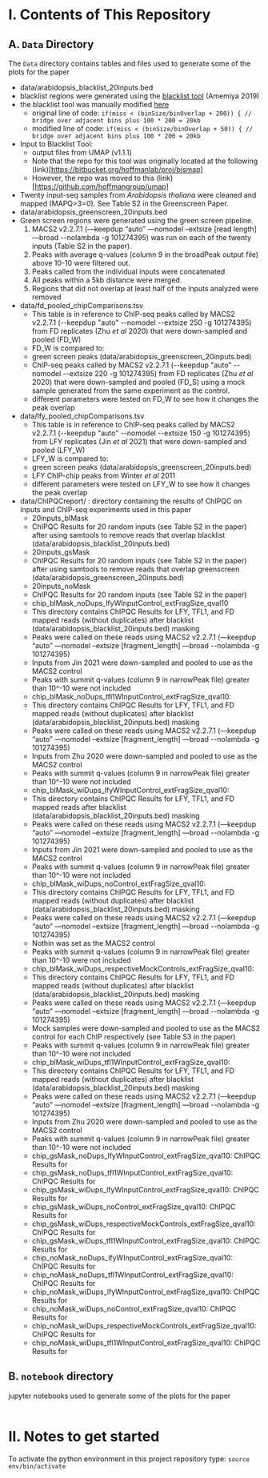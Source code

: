 # I. Contents of This Repository
## A. `Data` Directory
The `Data` directory contains tables and files used to generate some of the plots for the paper
* data/arabidopsis_blacklist_20inputs.bed
 * blacklist regions were generated using the [blacklist tool](https://github.com/Boyle-Lab/Blacklist) (Amemiya 2019)
 * the blacklist tool was manually modified  [here](https://github.com/Boyle-Lab/Blacklist/blob/master/blacklist.cpp#L469)
   * original line of code: `if(miss < (binSize/binOverlap + 200)) { // bridge over adjacent bins plus 100 * 200 = 20kb`
   * modified line of code: `if(miss < (binSize/binOverlap + 50)) { // bridge over adjacent bins plus 100 * 200 = 20kb`
 * Input to Blacklist Tool:
   * output files from UMAP (v1.1.1)
    * Note that the repo for this tool was originally located at the following (link)[https://bitbucket.org/hoffmanlab/proj/bismap]
    * However, the repo was moved to this (link)[https://github.com/hoffmangroup/umap]
  * Twenty input-seq samples from *Arabidopsis thaliana* were cleaned and mapped (MAPQ>3=0). See Table S2 in the Greenscreen Paper.
* data/arabidopsis_greenscreen_20inputs.bed
 * Green screen regions were generated using the green screen pipeline.
   1. MACS2 v2.2.7.1 (—keepdup “auto” —nomodel –extsize [read length] —broad --nolambda  -g 101274395) was run on each of the twenty inputs (Table S2 in the paper). 
    2. Peaks with average q-values (column 9 in the broadPeak output file) above 10-10 were filtered out. 
    3. Peaks called from the individual inputs were concatenated
    4. All peaks within a 5kb distance were merged. 
    5. Regions that did not overlap at least half of the inputs analyzed were removed
 * data/fd_pooled_chipComparisons.tsv
   * This table is in reference to ChIP-seq peaks called by MACS2 v2.2.7.1 (--keepdup "auto" --nomodel --extsize 250  -g 101274395) from FD replicates (Zhu *et al* 2020) that were down-sampled and pooled (FD_W)
   * FD_W is compared to:
    * green screen peaks (data/arabidopsis_greenscreen_20inputs.bed)
    * ChIP-seq peaks called by MACS2 v2.2.7.1 (--keepdup "auto" --nomodel --extsize 220  -g 101274395) from FD replicates (Zhu *et al* 2020) that were down-sampled and pooled (FD_S) using a mock sample generated from the same experiment as the control.
   * different parameters were tested on FD_W to see how it changes the peak overlap
 * data/lfy_pooled_chipComparisons.tsv
   * This table is in reference to ChIP-seq peaks called by MACS2 v2.2.7.1 (--keepdup "auto" --nomodel --extsize 150  -g 101274395) from LFY replicates (Jin *et al* 2021) that were down-sampled and pooled (LFY_W)
   * LFY_W is compared to:
    * green screen peaks (data/arabidopsis_greenscreen_20inputs.bed)
    * LFY ChIP-chip peaks from Winter *et al* 2011 
   * different parameters were tested on LFY_W to see how it changes the peak overlap
* data/ChIPQCreport/ : directory containing the results of ChIPQC on inputs and ChIP-seq experiments used in this paper
  * 20inputs_blMask
   * ChIPQC Results for 20 random inputs (see Table S2 in the paper) after using samtools to remove reads that overlap blacklist (data/arabidopsis_blacklist_20inputs.bed)
  * 20inputs_gsMask
   * ChIPQC Results for 20 random inputs (see Table S2 in the paper) after using samtools to remove reads that overlap greenscreen (data/arabidopsis_greenscreen_20inputs.bed)
  * 20inputs_noMask
   * ChIPQC Results for 20 random inputs (see Table S2 in the paper) 
  * chip_blMask_noDups_lfyWInputControl_extFragSize_qval10
   * This directory contains ChIPQC Results for LFY, TFL1, and FD mapped reads (without duplicates) after blacklist (data/arabidopsis_blacklist_20inputs.bed) masking
   * Peaks were called on these reads using MACS2 v2.2.7.1  (—keepdup “auto” —nomodel –extsize [fragment_length] —broad --nolambda  -g 101274395)
   * Inputs from Jin 2021 were down-sampled and pooled to use as the MACS2 control
   * Peaks with summit q-values (column 9 in narrowPeak file) greater than 10^-10 were not included
  * chip_blMask_noDups_tfl1WInputControl_extFragSize_qval10:
   * This directory contains ChIPQC Results for LFY, TFL1, and FD mapped reads (without duplicates) after blacklist (data/arabidopsis_blacklist_20inputs.bed) masking
   * Peaks were called on these reads using MACS2 v2.2.7.1  (—keepdup “auto” —nomodel –extsize [fragment_length] —broad --nolambda  -g 101274395)
   * Inputs from Zhu 2020 were down-sampled and pooled to use as the MACS2 control
   * Peaks with summit q-values (column 9 in narrowPeak file) greater than 10^-10 were not included
  * chip_blMask_wiDups_lfyWInputControl_extFragSize_qval10: 
   * This directory contains ChIPQC Results for LFY, TFL1, and FD mapped reads after blacklist (data/arabidopsis_blacklist_20inputs.bed) masking
   * Peaks were called on these reads using MACS2 v2.2.7.1  (—keepdup “auto” —nomodel –extsize [fragment_length] —broad --nolambda  -g 101274395)
   * Inputs from Jin 2021 were down-sampled and pooled to use as the MACS2 control
   * Peaks with summit q-values (column 9 in narrowPeak file) greater than 10^-10 were not included
  * chip_blMask_wiDups_noControl_extFragSize_qval10: 
   * This directory contains ChIPQC Results for LFY, TFL1, and FD mapped reads (without duplicates) after blacklist (data/arabidopsis_blacklist_20inputs.bed) masking
   * Peaks were called on these reads using MACS2 v2.2.7.1  (—keepdup “auto” —nomodel –extsize [fragment_length] —broad --nolambda  -g 101274395)
   * Nothin was set as the MACS2 control
   * Peaks with summit q-values (column 9 in narrowPeak file) greater than 10^-10 were not included
  * chip_blMask_wiDups_respectiveMockControls_extFragSize_qval10:
   * This directory contains ChIPQC Results for LFY, TFL1, and FD mapped reads (without duplicates) after blacklist (data/arabidopsis_blacklist_20inputs.bed) masking
   * Peaks were called on these reads using MACS2 v2.2.7.1  (—keepdup “auto” —nomodel –extsize [fragment_length] —broad --nolambda  -g 101274395)
   * Mock samples were down-sampled and pooled to use as the MACS2 control for each ChIP respectively (see Table S3 in the paper)
   * Peaks with summit q-values (column 9 in narrowPeak file) greater than 10^-10 were not included
  * chip_blMask_wiDups_tfl1WInputControl_extFragSize_qval10: 
   * This directory contains ChIPQC Results for LFY, TFL1, and FD mapped reads (without duplicates) after blacklist (data/arabidopsis_blacklist_20inputs.bed) masking
   * Peaks were called on these reads using MACS2 v2.2.7.1  (—keepdup “auto” —nomodel –extsize [fragment_length] —broad --nolambda  -g 101274395)
   * Inputs from Zhu 2020 were down-sampled and pooled to use as the MACS2 control
   * Peaks with summit q-values (column 9 in narrowPeak file) greater than 10^-10 were not included
  * chip_gsMask_noDups_lfyWInputControl_extFragSize_qval10: ChIPQC Results for 
  * chip_gsMask_noDups_tfl1WInputControl_extFragSize_qval10: ChIPQC Results for 
  * chip_gsMask_wiDups_lfyWInputControl_extFragSize_qval10: ChIPQC Results for 
  * chip_gsMask_wiDups_noControl_extFragSize_qval10: ChIPQC Results for 
  * chip_gsMask_wiDups_respectiveMockControls_extFragSize_qval10: ChIPQC Results for 
  * chip_gsMask_wiDups_tfl1WInputControl_extFragSize_qval10: ChIPQC Results for 
  * chip_noMask_noDups_lfyWInputControl_extFragSize_qval10: ChIPQC Results for 
  * chip_noMask_noDups_tfl1WInputControl_extFragSize_qval10: ChIPQC Results for 
  * chip_noMask_wiDups_lfyWInputControl_extFragSize_qval10: ChIPQC Results for 
  * chip_noMask_wiDups_noControl_extFragSize_qval10: ChIPQC Results for 
  * chip_noMask_wiDups_respectiveMockControls_extFragSize_qval10: ChIPQC Results for 
  * chip_noMask_wiDups_tfl1WInputControl_extFragSize_qval10: ChIPQC Results for
## B. `notebook` directory
jupyter notebooks used to generate some of the plots for the paper 
<br>
<br>
# II. Notes to get started
To activate the python environment in this project repository type:
`source env/bin/activate`
